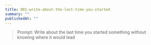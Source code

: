 ```yaml
---
title: 001-write-about-the-last-time-you-started
summary: ""
publishedAt: ""
---
```


> Prompt: Write about the last time you started something without knowing where it would lead

